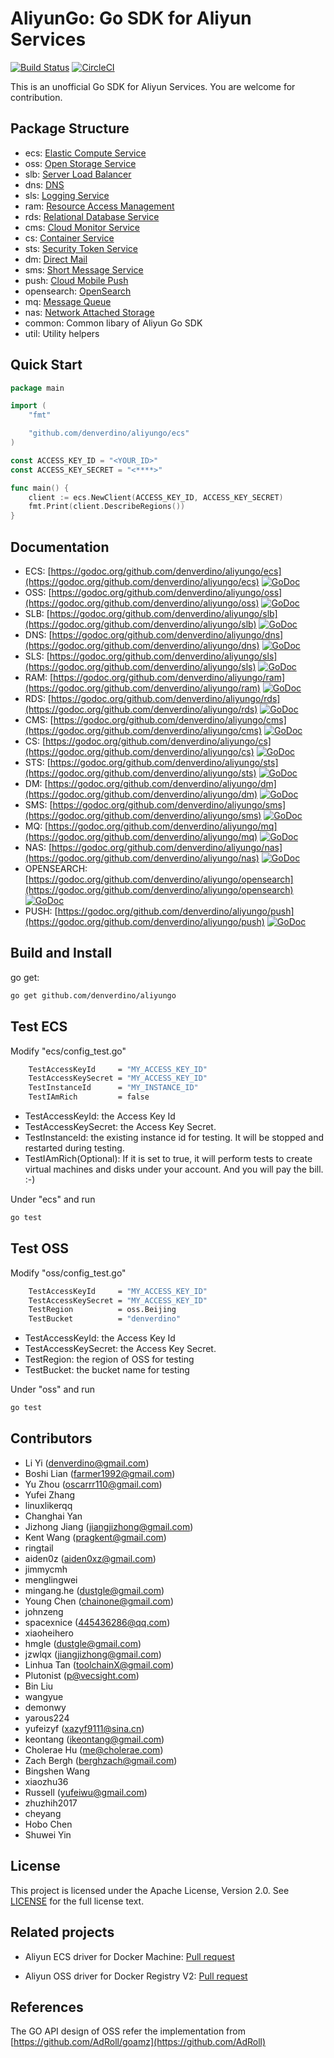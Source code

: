 # AliyunGo: Go SDK for Aliyun Services 

[![Build Status](https://travis-ci.org/denverdino/aliyungo.svg?branch=master)](https://travis-ci.org/denverdino/aliyungo) [![CircleCI](https://circleci.com/gh/denverdino/aliyungo.svg?style=svg)](https://circleci.com/gh/denverdino/aliyungo)

This is an unofficial Go SDK for Aliyun Services. You are welcome for contribution.


## Package Structure

*  ecs: [Elastic Compute Service](https://help.aliyun.com/document_detail/ecs/open-api/summary.html)
*  oss: [Open Storage Service](https://help.aliyun.com/document_detail/oss/api-reference/abstract.html)
*  slb: [Server Load Balancer](https://help.aliyun.com/document_detail/slb/api-reference/brief-introduction.html)
*  dns: [DNS](https://help.aliyun.com/document_detail/dns/api-reference/summary.html)
*  sls: [Logging Service](https://help.aliyun.com/document_detail/sls/api/overview.html)
*  ram: [Resource Access Management](https://help.aliyun.com/document_detail/ram/ram-api-reference/intro/intro.html)
*  rds: [Relational Database Service](https://help.aliyun.com/document_detail/26226.html)
*  cms: [Cloud Monitor Service](https://help.aliyun.com/document_detail/28615.html)
*  cs: [Container Service](https://help.aliyun.com/product/25972.html)
*  sts: [Security Token Service](https://help.aliyun.com/document_detail/28756.html)
*  dm: [Direct Mail](https://help.aliyun.com/document_detail/29414.html)
*  sms: [Short Message Service](https://help.aliyun.com/product/44282.html)
*  push: [Cloud Mobile Push](https://help.aliyun.com/document_detail/30049.html)
*  opensearch: [OpenSearch](https://help.aliyun.com/document_detail/29118.html)
*  mq: [Message Queue](https://help.aliyun.com/document_detail/29532.html)
*  nas: [Network Attached Storage](https://help.aliyun.com/document_detail/27518.html)
*  common: Common libary of Aliyun Go SDK
*  util: Utility helpers



## Quick Start

```go
package main

import (
	"fmt"

	"github.com/denverdino/aliyungo/ecs"
)

const ACCESS_KEY_ID = "<YOUR_ID>"
const ACCESS_KEY_SECRET = "<****>"

func main() {
	client := ecs.NewClient(ACCESS_KEY_ID, ACCESS_KEY_SECRET)
	fmt.Print(client.DescribeRegions())
}

```

## Documentation

  *  ECS: [https://godoc.org/github.com/denverdino/aliyungo/ecs](https://godoc.org/github.com/denverdino/aliyungo/ecs) [![GoDoc](https://godoc.org/github.com/denverdino/aliyungo/ecs?status.svg)](https://godoc.org/github.com/denverdino/aliyungo/ecs)
  *  OSS: [https://godoc.org/github.com/denverdino/aliyungo/oss](https://godoc.org/github.com/denverdino/aliyungo/oss) [![GoDoc](https://godoc.org/github.com/denverdino/aliyungo/oss?status.svg)](https://godoc.org/github.com/denverdino/aliyungo/oss)
  *  SLB: [https://godoc.org/github.com/denverdino/aliyungo/slb](https://godoc.org/github.com/denverdino/aliyungo/slb) [![GoDoc](https://godoc.org/github.com/denverdino/aliyungo/slb?status.svg)](https://godoc.org/github.com/denverdino/aliyungo/slb)
  *  DNS: [https://godoc.org/github.com/denverdino/aliyungo/dns](https://godoc.org/github.com/denverdino/aliyungo/dns) [![GoDoc](https://godoc.org/github.com/denverdino/aliyungo/dns?status.svg)](https://godoc.org/github.com/denverdino/aliyungo/dns)
  *  SLS: [https://godoc.org/github.com/denverdino/aliyungo/sls](https://godoc.org/github.com/denverdino/aliyungo/sls) [![GoDoc](https://godoc.org/github.com/denverdino/aliyungo/sls?status.svg)](https://godoc.org/github.com/denverdino/aliyungo/sls)
  *  RAM: [https://godoc.org/github.com/denverdino/aliyungo/ram](https://godoc.org/github.com/denverdino/aliyungo/ram) [![GoDoc](https://godoc.org/github.com/denverdino/aliyungo/ram?status.svg)](https://godoc.org/github.com/denverdino/aliyungo/ram)
  *  RDS: [https://godoc.org/github.com/denverdino/aliyungo/rds](https://godoc.org/github.com/denverdino/aliyungo/rds) [![GoDoc](https://godoc.org/github.com/denverdino/aliyungo/rds?status.svg)](https://godoc.org/github.com/denverdino/aliyungo/rds)
  *  CMS: [https://godoc.org/github.com/denverdino/aliyungo/cms](https://godoc.org/github.com/denverdino/aliyungo/cms) [![GoDoc](https://godoc.org/github.com/denverdino/aliyungo/cms?status.svg)](https://godoc.org/github.com/denverdino/aliyungo/cms)
  *  CS: [https://godoc.org/github.com/denverdino/aliyungo/cs](https://godoc.org/github.com/denverdino/aliyungo/cs) [![GoDoc](https://godoc.org/github.com/denverdino/aliyungo/cs?status.svg)](https://godoc.org/github.com/denverdino/aliyungo/cs)
  *  STS: [https://godoc.org/github.com/denverdino/aliyungo/sts](https://godoc.org/github.com/denverdino/aliyungo/sts) [![GoDoc](https://godoc.org/github.com/denverdino/aliyungo/sts?status.svg)](https://godoc.org/github.com/denverdino/aliyungo/sts)
  *  DM: [https://godoc.org/github.com/denverdino/aliyungo/dm](https://godoc.org/github.com/denverdino/aliyungo/dm) [![GoDoc](https://godoc.org/github.com/denverdino/aliyungo/dm?status.svg)](https://godoc.org/github.com/denverdino/aliyungo/dm)
  *  SMS: [https://godoc.org/github.com/denverdino/aliyungo/sms](https://godoc.org/github.com/denverdino/aliyungo/sms) [![GoDoc](https://godoc.org/github.com/denverdino/aliyungo/sms?status.svg)](https://godoc.org/github.com/denverdino/aliyungo/sms)
  *  MQ: [https://godoc.org/github.com/denverdino/aliyungo/mq](https://godoc.org/github.com/denverdino/aliyungo/mq) [![GoDoc](https://godoc.org/github.com/denverdino/aliyungo/mq?status.svg)](https://godoc.org/github.com/denverdino/aliyungo/mq) 
  *  NAS: [https://godoc.org/github.com/denverdino/aliyungo/nas](https://godoc.org/github.com/denverdino/aliyungo/nas) [![GoDoc](https://godoc.org/github.com/denverdino/aliyungo/nas?status.svg)](https://godoc.org/github.com/denverdino/aliyungo/nas) 
  *  OPENSEARCH: [https://godoc.org/github.com/denverdino/aliyungo/opensearch](https://godoc.org/github.com/denverdino/aliyungo/opensearch) [![GoDoc](https://godoc.org/github.com/denverdino/aliyungo/opensearch?status.svg)](https://godoc.org/github.com/denverdino/aliyungo/opensearch) 
  *  PUSH: [https://godoc.org/github.com/denverdino/aliyungo/push](https://godoc.org/github.com/denverdino/aliyungo/push) [![GoDoc](https://godoc.org/github.com/denverdino/aliyungo/push?status.svg)](https://godoc.org/github.com/denverdino/aliyungo/push) 

## Build and Install

go get:

```sh
go get github.com/denverdino/aliyungo
```


## Test ECS

Modify "ecs/config_test.go" 

```sh
	TestAccessKeyId     = "MY_ACCESS_KEY_ID"
	TestAccessKeySecret = "MY_ACCESS_KEY_ID"
	TestInstanceId      = "MY_INSTANCE_ID"
	TestIAmRich         = false
```

*  TestAccessKeyId: the Access Key Id
*  TestAccessKeySecret: the Access Key Secret.
*  TestInstanceId: the existing instance id for testing. It will be stopped and restarted during testing.
*  TestIAmRich(Optional): If it is set to true, it will perform tests to create virtual machines and disks under your account. And you will pay the bill. :-)

Under "ecs" and run

```sh
go test
```

## Test OSS

Modify "oss/config_test.go" 

```sh
	TestAccessKeyId     = "MY_ACCESS_KEY_ID"
	TestAccessKeySecret = "MY_ACCESS_KEY_ID"
	TestRegion          = oss.Beijing
	TestBucket          = "denverdino"
```

*  TestAccessKeyId: the Access Key Id
*  TestAccessKeySecret: the Access Key Secret.
*  TestRegion: the region of OSS for testing
*  TestBucket: the bucket name for testing


Under "oss" and run

```sh
go test
```

## Contributors

  * Li Yi (denverdino@gmail.com)
  * Boshi Lian (farmer1992@gmail.com)
  * Yu Zhou (oscarrr110@gmail.com)
  * Yufei Zhang
  * linuxlikerqq
  * Changhai Yan
  * Jizhong Jiang (jiangjizhong@gmail.com)
  * Kent Wang (pragkent@gmail.com)
  * ringtail
  * aiden0z (aiden0xz@gmail.com)
  * jimmycmh
  * menglingwei
  * mingang.he (dustgle@gmail.com)
  * Young Chen (chainone@gmail.com)
  * johnzeng
  * spacexnice (445436286@qq.com)
  * xiaoheihero
  * hmgle (dustgle@gmail.com)
  * jzwlqx (jiangjizhong@gmail.com)
  * Linhua Tan (toolchainX@gmail.com)
  * Plutonist (p@vecsight.com)
  * Bin Liu
  * wangyue
  * demonwy
  * yarous224
  * yufeizyf (xazyf9111@sina.cn)
  * keontang (ikeontang@gmail.com)
  * Cholerae Hu (me@cholerae.com)
  * Zach Bergh (berghzach@gmail.com)
  * Bingshen Wang
  * xiaozhu36
  * Russell (yufeiwu@gmail.com)
  * zhuzhih2017
  * cheyang
  * Hobo Chen
  * Shuwei Yin 


## License
This project is licensed under the Apache License, Version 2.0. See [LICENSE](https://github.com/denverdino/aliyungo/blob/master/LICENSE.txt) for the full license text.


## Related projects

  * Aliyun ECS driver for Docker Machine: [Pull request](https://github.com/docker/machine/pull/1182)

  * Aliyun OSS driver for Docker Registry V2: [Pull request](https://github.com/docker/distribution/pull/514)


## References

The GO API design of OSS refer the implementation from [https://github.com/AdRoll/goamz](https://github.com/AdRoll)
